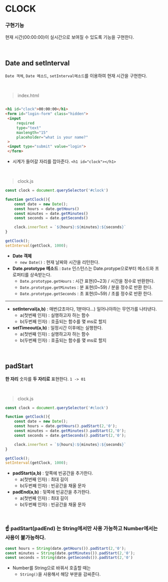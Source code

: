 # CLOCK

### 구현기능
현재 시간(00:00:00)이 실시간으로 보여질 수 있도록 기능을 구현한다.

<br>

## Date and setInterval
```Date 객체```, ```Date 메소드```, ```setInterval메소드```를 이용하여 현재 시간을 구현한다. 

<br>

> index.html
```html

<h1 id="clock">00:00:00</h1>
<form id="login-form" class="hidden">
 <input
     required
     type="text"
     maxlength="15"
     placeholder="what is your name?"
 >
 <input type="submit" value="login">
 </form>

```
- 시계가 들어갈 자리를 잡아준다. ```<h1 id="clock"></h1>``` 

<br>

> clock.js

```javascript
const clock = document.querySelector('#clock')

function getClock(){
    const date = new Date();
    const hours = date.getHours()
    const minutes = date.getMinutes()
    const seconds = date.getSeconds()

    clock.innerText = `${hours}:${minutes}:${seconds}`
}

getClock();
setInterval(getClock, 1000);


```
- **Date 객체**
   - ```new Date()```  :  현재 날짜와 시간을 리턴한다.
- **Date.prototype 메소드** : ```Date``` 인스턴스는 Date.protype으로부터 메소드와 프로퍼티를 상속받는다. 
   - ```Date.prototype.getHours``` : 시간 표현(0~23) / 시간을 정수로 반환한다.
   - ```Date.prototype.getMinutes``` : 분 표현(0~59) / 분을 정수로 반환 한다.
   - ```Date.prototype.getSeconds``` : 초 표현(0~59) / 초를 정수로 반환 한다.

<hr>

- **setInterval(a,b)** : 매번(2초마다, 1분마다...) 일어나야하는 무언가를 나타낸다. 
   - a(첫번째 인자) : 실행하고자 하는 함수
   - b(두번째 인자) : 호출되는 함수를 몇 ms로 할지 
- **setTimeout(a,b)** : 일정시간 이후에는 실행한다.
   - a(첫번째 인자) : 실행하고자 하는 함수
   - b(두번째 인자) : 호출되는 함수를 몇 ms로 할지 
   
<br>

## padStart
**한 자리** 숫자를 **두 자리로** 표현한다. ``` 1 -> 01 ```

<br>

> clock.js
```javascript
const clock = document.querySelector('#clock')

function getClock(){
    const date = new Date();
    const hours = date.getHours().padStart(2,'0');
    const minutes = date.getMinutes().padStart(2,'0');
    const seconds = date.getSeconds().padStart(2,'0');

    clock.innerText = `${hours}:${minutes}:${seconds}`
}

getClock();
setInterval(getClock, 1000);

```
- **padStart(a,b)** : 앞쪽에 빈공간을 추가한다.
  - a(첫번째 인자) : 최대 길이 
  - b(두번째 인자) : 빈공간을 채울 문자
- **padEnd(a,b)** : 뒷쪽에 빈공간을 추가한다.
  - a(첫번째 인자) : 최대 길이 
  - b(두번째 인자) : 빈공간을 채울 문자 

<br>

### ☝ **padStart(padEnd)** 는 **String에서만 사용 가능**하고 Number에서는 사용이 불가능하다.

```javascript
const hours = String(date.getHours()).padStart(2,'0');
const minutes = String(date.getMinutes()).padStart(2,'0');
const seconds = String(date.getSeconds()).padStart(2,'0')

```
- Number를 String으로 바꿔서 호출할 때는
   - ```String()```을 사용해서 해당 부분을 감싸준다.

